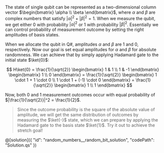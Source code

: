 The state of single qubit can be represented as a two-dimensional column vector $\begin{bmatrix} \alpha \\ \beta \end{bmatrix}$, where $\alpha$ and $\beta$ are complex numbers that satisfy $|\alpha|^2 + |\beta|^2 = 1$. When we measure the qubit, we get either 0 with probability $|\alpha|^2$ or 1 with probability $|\beta|^2$. Essentially we can control probability of measurement outcome by setting the right amplitudes of basis states. 

When we allocate the qubit in Q#, amplitudes $\alpha$ and $\beta$ are 1 and 0, respectively. Now our goal is set equal amplitudes for $\alpha$ and $\beta$ for absolute randomness. We can achieve that by simply applying Hadamard gate to the initial state $\ket{0}$:

$$
H\ket{0} =
\frac{1}{\sqrt{2}}
\begin{bmatrix} 1 & 1 \\ 1 & -1 \end{bmatrix}
\begin{bmatrix} 1 \\ 0 \end{bmatrix} =
\frac{1}{\sqrt{2}}
\begin{bmatrix} 1 \cdot 1 + 1 \cdot 0 \\ 1 \cdot 1 + (-1) \cdot 0 \end{bmatrix} =
\frac{1}{\sqrt{2}}
\begin{bmatrix} 1 \\ 1 \end{bmatrix}
$$

Now, both 0 and 1 measurement outcomes occur with equal probability of $|\frac{1}{\sqrt{2}}|^2 = \frac{1}{2}$.

> Since the outcome probability is the square of the absolute value of amplitude, we will get the same distribution of outcomes by measuring the $\ket{-}$ state, which we can prepare by applying the Hadamard gate to the basis state $\ket{1}$. Try it out to achieve the stretch goal!

@[solution]({
    "id": "random_numbers__random_bit_solution",
    "codePath": "Solution.qs"
})
